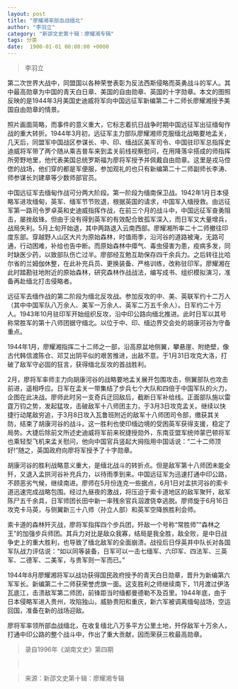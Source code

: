 ```yaml
---
layout: post
title: "廖耀湘率部血战缅北"
author: "李羽立"
category: "新邵文史第十辑：廖耀湘专辑"
tags: 分类
date:  1900-01-01 00:00:00 +0000
---
```

> 李羽立



第二次世界大战中，同盟国以各种荣誉表彰为反法西斯侵略而英勇战斗的军人。其中最高勋章为中国的青天白日章、美国的自由勋章、英国的十字勋章。本文的图照反映的是1944年3月美国史迪威将军向中国远征军新编第二十二师长廖耀湘授予美国自由勋章的情景。

照片画面简略，而事件的意义重大，它标志着抗日战争时期中国远征军出征缅甸作战的重大转折。1944年3月初，远征军主力部队廖耀湘师克服缅北战略要地孟关，几天后，同盟军中国战区参谋长、中、印、缅战区美军司令、中国驻印军总指挥史迪威将军带了两个随从乘吉普车来到孟关前线视察慰问，在用降落伞搭成的师指挥所旁野地里，他代表美国总统罗斯福为廖将军授予并佩戴自由勋章。这里是戎马倥偬的战场，他们穿的都是军便服，参加观礼的也只有新编第二十二师副师长李涛、师参谋长刘建章等少数师部官员。

中国远征军去缅甸作战可分两大阶段。第一阶段为缅南保卫战。1942年1月日本侵略军进攻缅甸，英军、缅军节节败退，根据英国的请求，中国军入缅授救。由远征军第一路司令罗卓英和史迪威指挥作战，在前三个月的战斗中，中国远征军奋勇阻击，屡挫敌锋。但由于没有得到英军的有效配合致孤军深入，而日军又大量增兵，战局失利。5月上旬开始退，其中两路退入云南西部。廖耀湘所率二十二师撤往印度东部。穿越野人山区大片为原始森林，时值雨季，沿河谷的道路被淹，无路可通，行动困难，补给也告中断。而原始森林中瘴气、毒虫侵害为患，疫病多发，同时缺医少药，以致部队伤亡过半。廖部经互勉互助保存四千余兵力。之后转往比哈尔省的兰姆伽休整，在此补充兵员、更换装备、严格训练，改称驻印军。廖耀湘在此时踏勘驻地附近的原始森林，研究森林作战战法，编写成书、组织模拟演习，准备再赴缅北打击侵略者。

远征军去缅作战的第二阶段为缅北反攻战。参加反攻的中、美、英联军约十二万人（其中中国军队八万余人、美军一万余人、英军二万五千余人）。日军约二十万人。1943年10月驻印军开始组织反攻，沿中印公路向缅北推进。此时日军以其号称常胜军的第十八师团据守缅北。以位于中、印、缅边界交会处的胡康河谷为守备重点。

1944年1月，廖耀湘指挥二十二师之一部，沿高原盆地侧翼，攀悬崖、附绝壁，像古代韩信渡陈仓、邓艾出阴平似的艰苦推进，出敌不意。于1月31日攻克大洛，打破了敌军守必固的狂言，获得缅北反攻的首战胜利。

2月，廖将军率师主力向胡康河谷的战略要地孟关展开包围攻击，侧翼部队也攻击前进，遥相呼应。日军在孟关一带集结了步兵七个大队和四倍于中国军队的火力，企图在此决战。廖师此时另一支奇兵迂回敌后，截断日军补给线。正面部队施以雷霆万钧之势，发起猛攻，击破敌军十八师团主力，于3月3日攻克孟关。继续以快捷行动尾敌穷追，于3月8日攻入瓦鲁班附近的敌军十八师团司令部，缴获其关防，结束了胡康河谷的战斗。这一胜利也使印缅边境的受困英军获得支援，稳定了局势。大捷后除前文所述史迪威将军前来祝捷授勋外，东南亚盟军统帅蒙巴顿将军也乘轻型飞机来孟关慰问，他向中国官兵竖起大拇指用中国话说：“二十二师顶好!”随之，英国政府向廖将军授予了十字勋章。

胡康河谷的胜利战略意义重大，是缅北战斗的转折点。但是敌军第十八师团未能全歼，又退入孟拱河谷补充兵力，以待雨季到来。中国远征军为迅速打通中印公路，不顾恶劣气候，继续南进。廖师在5月份连克一些据点，6月1日对孟拱河谷的索卡道迅速完成战略包围。经过九昼夜的激战，将压迫于索卡道地区的敌军聚歼，敌军陈尸五千余具，日军师团长田中新一率残余官兵泅渡侥幸逃脱。廖师旋于6月16日攻克卡马英，与侧翼新三十八师（孙立人部）和英军空降旅胜利会师。

索卡道的森林歼灭战，廖将军指挥四个步兵团，歼敌一个号称“常胜师”“森林之王”的加强步兵师团。其兵力对比是敌众我寡，结局是我全胜，敌全败，是中日战争史上的重大胜利，也导致了缅北敌军的全面崩溃。战役后日俘英井中队长对各国军队战力评估说：“如以同等装备，日军可以一击七缅军、六印军、四法军、三英军、二德军、二美军，与贵军则一军而已。”

1944年8月廖耀湘将军以战功获得国民政府授予的青天白日勋章，晋升为新编第六军军长。新编第二十二师获荣誉虎旗一面。这支胜利之师继续南下，11月渡过伊洛瓦底江，击溃敌军第二师团，前锋距当时缅都曼德勒不及百里。1944年底，由于日本侵略军进入贵州，攻陷独山，威胁贵阳和重庆，新六军被调离缅甸战场，空运回国，准备在新的战场迎敌。

廖将军率领所部血战缅北，在收复缅北八万多平方公里土地，歼俘敌军十万余人，打通中印公路的整个战斗中，作出了重大贡献，因而荣获三枚最高勋章。

> 录自1996年《湖南文史》第四期

> *<!-- 录入校对：佚名 -->*

> 来源：新邵文史第十辑：廖耀湘专辑